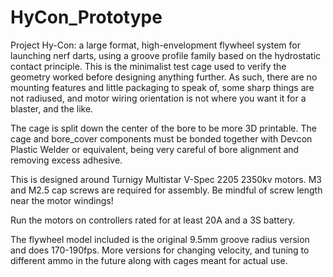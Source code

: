 # HyCon_Prototype

Project Hy-Con: a large format, high-envelopment flywheel system for launching nerf darts,
using a groove profile family based on the hydrostatic contact principle.
This is the minimalist test cage used to verify the geometry worked before designing anything further.
As such, there are no mounting features and little packaging to speak of, some sharp things are not radiused,
and motor wiring orientation is not where you want it for a blaster, and the like.

The cage is split down the center of the bore to be more 3D printable. The cage and bore_cover components
must be bonded together with Devcon Plastic Welder or equivalent, being very careful of bore alignment
and removing excess adhesive.

This is designed around Turnigy Multistar V-Spec 2205 2350kv motors. M3 and M2.5 cap screws are required for assembly.
Be mindful of screw length near the motor windings!

Run the motors on controllers rated for at least 20A and a 3S battery.

The flywheel model included is the original 9.5mm groove radius version and does 170-190fps.
More versions for changing velocity, and tuning to different ammo in the future along with cages meant for actual use.

